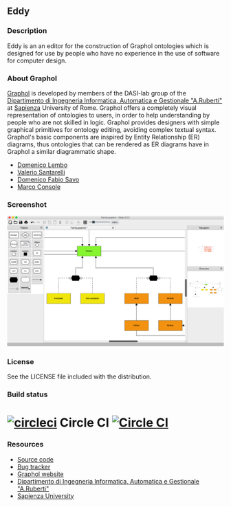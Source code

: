 ## Eddy

### Description

Eddy is an an editor for the construction of Graphol ontologies which is designed for use by people who have no 
experience in the use of software for computer design. 

### About Graphol

[Graphol] is developed by members of the DASI-lab group of the [Dipartimento di Ingegneria Informatica, Automatica 
e Gestionale "A.Ruberti"] at [Sapienza] University of Rome. Graphol offers a completely visual representation of 
ontologies to users, in order to help understanding by people who are not skilled in logic. Graphol provides designers 
with simple graphical primitives for ontology editing, avoiding complex textual syntax. Graphol's basic components are 
inspired by Entity Relationship (ER) diagrams, thus ontologies that can be rendered as ER diagrams have in Graphol a 
similar diagrammatic shape.

* [Domenico Lembo](http://www.dis.uniroma1.it/~lembo/)                         
* [Valerio Santarelli](http://www.dis.uniroma1.it/~dottoratoii/students/valerio-santarelli)           
* [Domenico Fabio Savo](http://www.dis.uniroma1.it/~savo/)                       
* [Marco Console](http://www.dis.uniroma1.it/~dottoratoii/students/marco-console)                 

### Screenshot

![screenshot](/eddy/artwork/shot01.png?raw=true)

### License

See the LICENSE file included with the distribution.

### Build status

# [![circleci](https://avatars0.githubusercontent.com/u/1231870?v=2&s=50)](https://circleci.com/) Circle CI [![Circle CI](https://circleci.com/gh/danielepantaleone/eddy/tree/master.svg?style=svg&circle-token=d4611bacee6dca791faf8b03502ffabdeb099ffe)](https://circleci.com/gh/danielepantaleone/eddy/tree/master)

### Resources

* [Source code](https://github.com/danielepantaleone/eddy)
* [Bug tracker](https://github.com/danielepantaleone/eddy/issues)
* [Graphol website](http://www.dis.uniroma1.it/~graphol/)
* [Dipartimento di Ingegneria Informatica, Automatica e Gestionale "A.Ruberti"](http://www.dis.uniroma1.it/en)
* [Sapienza University](http://en.uniroma1.it/)

[Dipartimento di Ingegneria Informatica, Automatica e Gestionale "A.Ruberti"]: http://www.dis.uniroma1.it/en
[Sapienza]: http://en.uniroma1.it/
[Graphol]: http://www.dis.uniroma1.it/~graphol/
